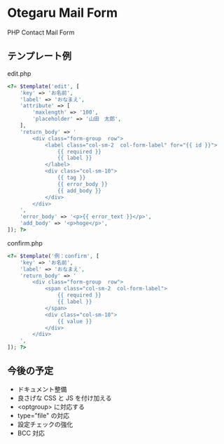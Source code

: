 # Otegaru Mail Form
PHP Contact Mail Form

## テンプレート例

edit.php
```php
<?= $template('edit', [
    'key' => 'お名前',
    'label' => 'おなまえ',
    'attribute' => [
        'maxlength' => '100',
        'placeholder' => '山田　太郎',
    ],
    'return_body' => '
        <div class="form-group  row">
            <label class="col-sm-2  col-form-label" for="{{ id }}">
                {{ required }}
                {{ label }}
            </label>
            <div class="col-sm-10">
                {{ tag }}
                {{ error_body }}
                {{ add_body }}
            </div>
        </div>
    ',
    'error_body' => '<p>{{ error_text }}</p>',
    'add_body' => '<p>hoge</p>',
]); ?>
```

confirm.php
```php
<?= $template('例：confirm', [
    'key' => 'お名前',
    'label' => 'おなまえ',
    'return_body' => '
        <div class="form-group  row">
            <span class="col-sm-2  col-form-label">
                {{ required }}
                {{ label }}
            </span>
            <div class="col-sm-10">
                {{ value }}
            </div>
        </div>
    ',
]); ?>
```


## 今後の予定
- ドキュメント整備
- 良さげな CSS と JS を付け加える
- &lt;optgroup&gt; に対応する
- type="file" の対応
- 設定チェックの強化
- BCC 対応


